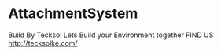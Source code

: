 # AttachmentSystem
Build By Tecksol Lets Build your Environment together
FIND US http://tecksolke.com/


